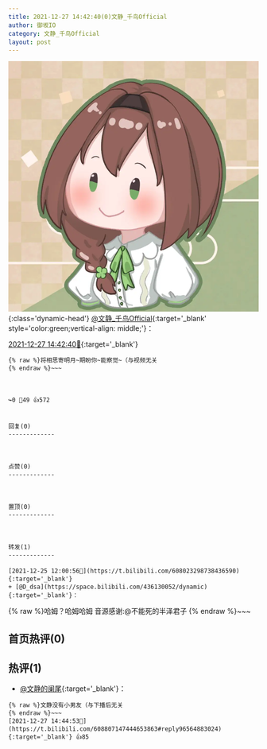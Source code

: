 ```yaml
---
title: 2021-12-27 14:42:40(0)文静_千鸟Official
author: 御坂IO
category: 文静_千鸟Official
layout: post
---
```


![img](/images/ac7482ed1b9a7f203dc68c0c4a77c488a27b108a.jpg){:class='dynamic-head'}
[@文静_千鸟Official](https://space.bilibili.com/667526012/dynamic){:target='_blank' style='color:green;vertical-align: middle;'}：

[2021-12-27 14:42:40🔗](https://t.bilibili.com/608807147444653863){:target='_blank'}

~~~
{% raw %}将相思寄明月~期盼你~能察觉~（与视频无关
{% endraw %}~~~



↪️0 💬49 👍572


回复(0)
-------------



点赞(0)
-------------



置顶(0)
-------------



转发(1)
-------------

[2021-12-25 12:00:56🔗](https://t.bilibili.com/608023298738436590){:target='_blank'}
+ [@D_dsa](https://space.bilibili.com/436130052/dynamic){:target='_blank'}：
~~~
{% raw %}哈姆？哈姆哈姆 音源感谢:@不能死的半泽君子
{% endraw %}~~~






首页热评(0)
-------------



热评(1)
-------------

+ [@文静的阑尾](https://space.bilibili.com/41149486/dynamic){:target='_blank'}：
~~~
{% raw %}文静没有小男友（与下播后无关
{% endraw %}~~~
[2021-12-27 14:44:53🔗](https://t.bilibili.com/608807147444653863#reply96564883024){:target='_blank'} 👍85


